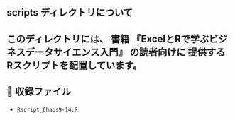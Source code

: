 ## scripts ディレクトリについて

このディレクトリには、
書籍 **『ExcelとRで学ぶビジネスデータサイエンス入門』** の読者向けに
提供するRスクリプトを配置しています。
---

## 📂 収録ファイル
- `Rscript_Chaps9-14.R`  
 

